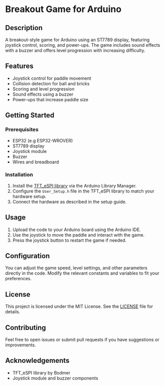 # Breakout Game for Arduino

## Description
A breakout-style game for Arduino using an ST7789 display, featuring joystick control, scoring, and power-ups. The game includes sound effects with a buzzer and offers level progression with increasing difficulty.

## Features
- Joystick control for paddle movement
- Collision detection for ball and bricks
- Scoring and level progression
- Sound effects using a buzzer
- Power-ups that increase paddle size

## Getting Started

### Prerequisites
- ESP32 (e.g ESP32-WROVER)
- ST7789 display
- Joystick module
- Buzzer
- Wires and breadboard

### Installation
1. Install the [TFT_eSPI library](https://github.com/Bodmer/TFT_eSPI) via the Arduino Library Manager.
2. Configure the `User_Setup.h` file in the TFT_eSPI library to match your hardware setup.
3. Connect the hardware as described in the setup guide.

## Usage
1. Upload the code to your Arduino board using the Arduino IDE.
2. Use the joystick to move the paddle and interact with the game.
3. Press the joystick button to restart the game if needed.

## Configuration
You can adjust the game speed, level settings, and other parameters directly in the code. Modify the relevant constants and variables to fit your preferences.

## License
This project is licensed under the MIT License. See the [LICENSE](LICENSE) file for details.

## Contributing
Feel free to open issues or submit pull requests if you have suggestions or improvements.

## Acknowledgements
- TFT_eSPI library by Bodmer
- Joystick module and buzzer components

